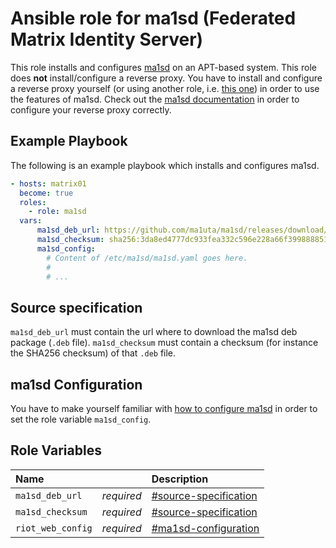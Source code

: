 # Ansible role for ma1sd (Federated Matrix Identity Server)

This role installs and configures [ma1sd](https://github.com/ma1uta/ma1sd) on an APT-based system.
This role does **not** install/configure a reverse proxy.
You have to install and configure a reverse proxy yourself (or using another role, i.e.
[this one](https://github.com/stuvusIT/nginx)) in order to use the features of ma1sd.
Check out the [ma1sd documentation](https://github.com/ma1uta/ma1sd/blob/master/docs/README.md) in
order to configure your reverse proxy correctly.

## Example Playbook

The following is an example playbook which installs and configures ma1sd.

```yml
- hosts: matrix01
  become: true
  roles:
    - role: ma1sd
  vars:
      ma1sd_deb_url: https://github.com/ma1uta/ma1sd/releases/download/2.3.0/ma1sd_2.3.0_all.deb
      ma1sd_checksum: sha256:3da8ed4777dc933fea332c596e228a66f39988885130ab6a5a70825c32fcca5e
      ma1sd_config:
        # Content of /etc/ma1sd/ma1sd.yaml goes here.
        #
        # ...
```

## Source specification

`ma1sd_deb_url` must contain the url where to download the ma1sd deb package (`.deb` file).
`ma1sd_checksum` must contain a checksum (for instance the SHA256 checksum) of that `.deb` file.

## ma1sd Configuration

You have to make yourself familiar with
[how to configure ma1sd](https://github.com/ma1uta/ma1sd/blob/master/docs/configure.md) in order
to set the role variable `ma1sd_config`.

## Role Variables

| Name              |            | Description                                    |
| :---------------- | :--------- | :--------------------------------------------- |
| `ma1sd_deb_url`   | *required* | [#source-specification](#source-specification) |
| `ma1sd_checksum`  | *required* | [#source-specification](#source-specification) |
| `riot_web_config` | *required* | [#ma1sd-configuration](#ma1sd-configuration)   |
